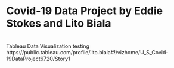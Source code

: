 # Covid-19 Data Project by Eddie Stokes and Lito Biala
<br>
Tableau Data Visualization
testing
https://public.tableau.com/profile/lito.biala#!/vizhome/U_S_Covid-19DataProject6720/Story1
